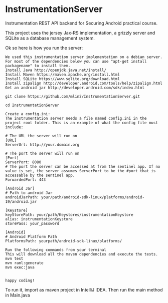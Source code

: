 # InstrumentationServer

Instrumentation REST API backend for Securing Android practical course.

This project uses the jersey Jax-RS implementation, a grizzly server and SQLite as a database management system.

Ok so here is how you run the server:

```
We used this instrumentation server implementation on a debian server. For most of the dependencies below you can use "apt-get install packagename" to install them.
Install Java http://openjdk.java.net/install/
Install Maven https://maven.apache.org/install.html
Install SQLite https://www.sqlite.org/download.html
Install zipalign http://developer.android.com/tools/help/zipalign.html
Get an android jar http://developer.android.com/sdk/index.html

git clone https://github.com/mlin2/InstrumentationServer.git

cd InstrumentationServer

Create a config.ini:
The instrumentation server needs a file named config.ini in the project root folder. This is an example of what the config file must include:

# The URL the server will run on
[URL]
ServerUrl: http://your.domain.org

# The port the server will run on
[Port]
ServerPort: 8080
# The port the server can be accessed at from the sentinel app. If no value is set, the server assumes ServerPort to be the #port that is accessable by the sentinel app.
ForwardedPort: 443

[Android Jar]
# Path to android Jar
androidJarPath: your/path/android-sdk-linux/platforms/android-19/android.jar

[Keystore]
keyStorePath: your/path/Keystores/instrumentationKeystore
alias: instrumentationKeystore
storePass: your_password

[Android]
# Android Platform Path
PlatformsPath: yourpath/android-sdk-linux/platforms/

Run the following commands from your terminal
This will download all the maven dependencies and execute the tests.
mvn test
mvn raml:generate
mvn exec:java


happy coding!
```



To run it, import as maven project in IntelliJ IDEA. Then run the main method in Main.java





